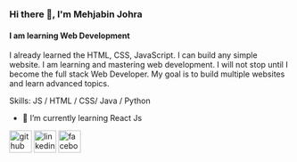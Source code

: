 ### Hi there 👋, I'm Mehjabin Johra
#### I am learning Web Development
I already learned the HTML, CSS, JavaScript. I can build any simple website. I am learning and mastering web development. I will not stop until I become the full stack Web Developer. My goal is to build multiple websites and learn advanced topics.

Skills: JS / HTML / CSS/ Java / Python

- 🌱 I’m currently learning React Js 


[<img src='https://cdn.jsdelivr.net/npm/simple-icons@3.0.1/icons/github.svg' alt='github' height='40'>](https://github.com/mjohra)  [<img src='https://cdn.jsdelivr.net/npm/simple-icons@3.0.1/icons/linkedin.svg' alt='linkedin' height='40'>](https://www.linkedin.com/in/mehjabin-johra-535971140/)  [<img src='https://cdn.jsdelivr.net/npm/simple-icons@3.0.1/icons/facebook.svg' alt='facebook' height='40'>](https://www.facebook.com/mehjabin.mouri000)


